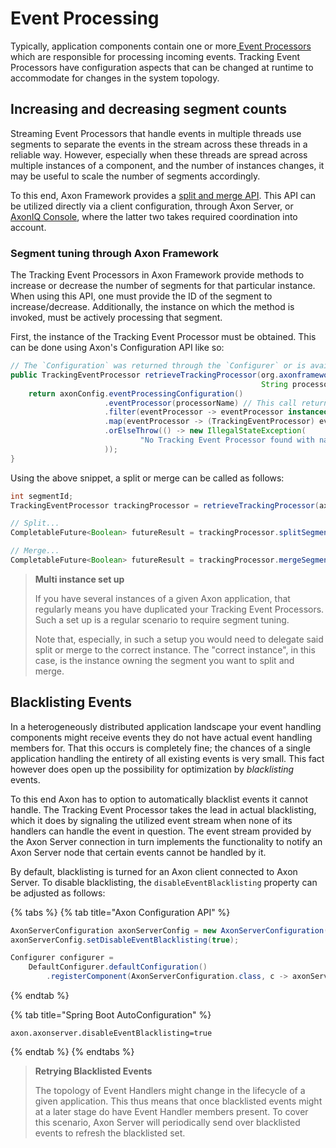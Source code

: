 # Event Processing

Typically, application components contain one or more[ Event Processors](../events/event-processors/README.md) which are responsible for processing incoming events. Tracking Event Processors have configuration aspects that can be changed at runtime to accommodate for changes in the system topology.

## Increasing and decreasing segment counts <a id="increasing-and-decreasing-segment-counts"></a>

Streaming Event Processors that handle events in multiple threads use segments to separate the events in the stream across these threads in a reliable way. However, especially when these threads are spread across multiple instances of a component, and the number of instances changes, it may be useful to scale the number of segments accordingly.

To this end, Axon Framework provides a [split and merge API](../events/event-processors/streaming.md#splitting-and-merging-segments). This API can be utilized directly via a client configuration, through Axon Server, or [AxonIQ Console](https://www.axoniq.io/products/axoniq-console), where the latter two takes required coordination into account.

### Segment tuning through Axon Framework <a id="segment-tuning-through-axon-framework"></a>

The Tracking Event Processors in Axon Framework provide methods to increase or decrease the number of segments for that particular instance. When using this API, one must provide the ID of the segment to increase/decrease. Additionally, the instance on which the method is invoked, must be actively processing that segment.

First, the instance of the Tracking Event Processor must be obtained. This can be done using Axon's Configuration API like so:

```java
// The `Configuration` was returned through the `Configurer` or is available as a bean in the Spring Application Context
public TrackingEventProcessor retrieveTrackingProcessor(org.axonframework.config.Configuration axonConfig,
                                                        String processorName) {
    return axonConfig.eventProcessingConfiguration()
                     .eventProcessor(processorName) // This call returns an Optional
                     .filter(eventProcessor -> eventProcessor instanceof TrackingEventProcessor)
                     .map(eventProcessor -> (TrackingEventProcessor) eventProcessor)
                     .orElseThrow(() -> new IllegalStateException(
                             "No Tracking Event Processor found with name " + processorName
                     ));
}
```

Using the above snippet, a split or merge can be called as follows:

```java
int segmentId;
TrackingEventProcessor trackingProcessor = retrieveTrackingProcessor(axonConfig, processorName);

// Split...
CompletableFuture<Boolean> futureResult = trackingProcessor.splitSegment(segmentId);

// Merge...
CompletableFuture<Boolean> futureResult = trackingProcessor.mergeSegment(segmentId);
```

> **Multi instance set up**
>
> If you have several instances of a given Axon application, that regularly means you have duplicated your Tracking Event Processors. Such a set up is a regular scenario to require segment tuning.
>
> Note that, especially, in such a setup you would need to delegate said split or merge to the correct instance. The "correct instance", in this case, is the instance owning the segment you want to split and merge.

## Blacklisting Events <a id="blacklisting-events"></a>

In a heterogeneously distributed application landscape your event handling components might receive events they do not have actual event handling members for. That this occurs is completely fine; the chances of a single application handling the entirety of all existing events is very small. This fact however does open up the possibility for optimization by _blacklisting_ events.‌

To this end Axon has to option to automatically blacklist events it cannot handle. The Tracking Event Processor takes the lead in actual blacklisting, which it does by signaling the utilized event stream when none of its handlers can handle the event in question. The event stream provided by the Axon Server connection in turn implements the functionality to notify an Axon Server node that certain events cannot be handled by it.‌

By default, blacklisting is turned for an Axon client connected to Axon Server. To disable blacklisting, the `disableEventBlacklisting` property can be adjusted as follows:

{% tabs %}
{% tab title="Axon Configuration API" %}
```java
AxonServerConfiguration axonServerConfig = new AxonServerConfiguration();
axonServerConfig.setDisableEventBlacklisting(true);

Configurer configurer = 
    DefaultConfigurer.defaultConfiguration()
        .registerComponent(AxonServerConfiguration.class, c -> axonServerConfig);
```
{% endtab %}

{% tab title="Spring Boot AutoConfiguration" %}
```text
axon.axonserver.disableEventBlacklisting=true
```
{% endtab %}
{% endtabs %}

> **Retrying Blacklisted Events**
>
> The topology of Event Handlers might change in the lifecycle of a given application. This thus means that once blacklisted events might at a later stage do have Event Handler members present. To cover this scenario, Axon Server will periodically send over blacklisted events to refresh the blacklisted set.

